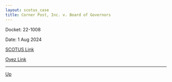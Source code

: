 ```yaml
---
layout: scotus_case
title: Corner Post, Inc. v. Board of Governors
---
```


Docket: 22-1008

Date: 1 Aug 2024

[SCOTUS Link](https://www.supremecourt.gov/opinions/23pdf/603us1r59_4fci.pdf)

[Oyez Link](https://www.oyez.org/cases/2024/22-1008)

---

[Up](./README.md)